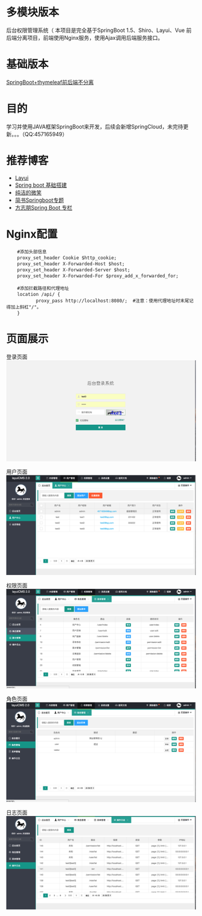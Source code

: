 # 多模块版本
后台权限管理系统（
本项目是完全基于SpringBoot 1.5、Shiro、Layui、Vue 前后端分离项目，前端使用Nginx服务，使用Ajax调用后端服务接口。

# 基础版本
[SpringBoot+thymeleaf前后端不分离](https://github.com/g457165949/ithtl-base)

# 目的
学习并使用JAVA框架SpringBoot来开发，后续会新增SpringCloud，未完待更新。。。（QQ:457165949）


# 推荐博客
* [Layui](http://www.layui.com/)
* [Spring boot 基础搭建](http://www.ithtl.com/?p=766) 
* [纯洁的微笑](http://www.ityouknow.com/spring-boot.html)
* [简书Springboot专题](https://www.jianshu.com/c/f0cf6eae1754)
* [方志朋Spring Boot 专栏](https://blog.csdn.net/column/details/15397.html)

# Nginx配置
        #添加头部信息
        proxy_set_header Cookie $http_cookie;
        proxy_set_header X-Forwarded-Host $host;
        proxy_set_header X-Forwarded-Server $host;
        proxy_set_header X-Forwarded-For $proxy_add_x_forwarded_for;
        
        #添加拦截路径和代理地址
        location /api/ {              
               proxy_pass http://localhost:8080/;  #注意：使用代理地址时末尾记得加上斜杠"/"。      
        }


# 页面展示

登录页面
 ![image](https://github.com/g457165949/ithtl-s/blob/master/doc/登录.jpeg)

用户页面
![image](https://github.com/g457165949/ithtl-s/blob/master/doc/用户.png)

权限页面
 ![image](https://github.com/g457165949/ithtl-s/blob/master/doc/菜单管理.png)
 
角色页面
![image](https://github.com/g457165949/ithtl-s/blob/master/doc/角色管理.png)

日志页面
![image](https://github.com/g457165949/ithtl-s/blob/master/doc/操作日志.png)